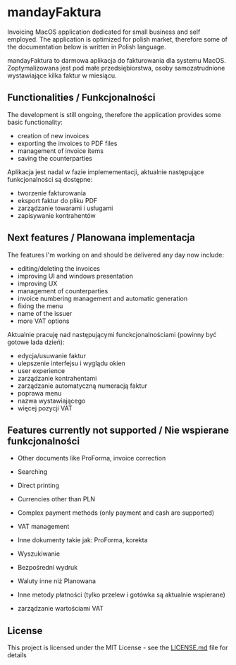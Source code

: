 # mandayFaktura
Invoicing MacOS application dedicated for small business and self employed.
The application is optimized for polish market, therefore some of the documentation below is written in Polish language.

mandayFaktura to darmowa aplikacja do fakturowania dla systemu MacOS.
Zoptymalizowana jest pod małe przedsiębiorstwa, osoby samozatrudnione wystawiające kilka faktur w miesiącu.

## Functionalities / Funkcjonalności
The development is still ongoing, therefore the application provides some basic functionality:
- creation of new invoices
- exporting the invoices to PDF files
- management of invoice items
- saving the counterparties


Aplikacja jest nadal w fazie implemementacji, aktualnie następujące funkcjonalności są dostępne:
- tworzenie fakturowania
- eksport faktur do pliku PDF
- zarządzanie towarami i usługami
- zapisywanie kontrahentów

## Next features / Planowana implementacja
The features I'm working on and should be delivered any day now include:
- editing/deleting the invoices
- improving UI and windows presentation
- improving UX
- management of counterparties
- invoice numbering management and automatic generation
- fixing the menu
- name of the issuer
- more VAT options

Aktualnie pracuję nad następującymi funckcjonalnościami (powinny być gotowe lada dzień):
- edycja/usuwanie faktur
- ulepszenie interfejsu i wyglądu okien
- user experience
- zarządzanie kontrahentami
- zarządzanie automatyczną numeracją faktur
- poprawa menu
- nazwa wystawiającego
- więcej pozycji VAT

## Features currently not supported / Nie wspierane funkcjonalności
- Other documents like ProForma, invoice correction
- Searching
- Direct printing
- Currencies other than PLN
- Complex payment methods (only payment and cash are supported)
- VAT management

- Inne dokumenty takie jak: ProForma, korekta
- Wyszukiwanie
- Bezpośredni wydruk
- Waluty inne niż Planowana
- Inne metody płatności (tylko przelew i gotówka są aktualnie wspierane)
- zarządzanie wartościami VAT


## License

This project is licensed under the MIT License - see the [LICENSE.md](LICENSE.md) file for details
